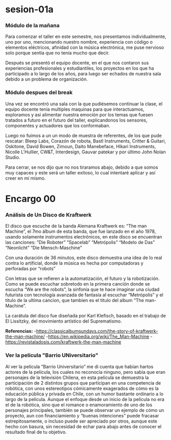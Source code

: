 # sesion-01a
### Módulo de la mañana

Para comenzar el taller en este semestre, nos presentamos individualmente, uno por uno, mencionando nuestro nombre, experiencia con código o elementos eléctricos, afinidad con la música electrónica, me puse nervioso solo porque sentía que no tenía mucho que decir.

Después se presentó el equipo docente, en el que nos contaron sus experiencias profesionales y estudiantiles, los proyectos en los que ha participado a lo largo de los años, para luego ser echados de nuestra sala debido a un problema de organización.

### Módulo despues del break

Una vez se encontró una sala con la que pudiésemos continuar la clase, el equipo docente tenia multiples maquinas para que interactuamos, exploramos y así alimentar nuestra emoción por los temas que fuesen tratados a futuro en el futuro del taller, explicandonos los sensores, componentes y actuadores que los conformaban.

Luego no fuimos a un un modo de muestra de referentes, de los que pude rescatar: Bleep Labs, Corazón de robota, Bastl Instruments, Critter & Guitari, Oskitone, David Bowen, Zimoun, Daito Manebeface, HIkari Instruments, Nicolle L'Hullier, CW&T, Interdesign, Gauvar patekar y por último John Nolan Studio.

Para cerrar, se nos dijo que no nos tiraramos abajo, debido a que somos muy capaces y este será un taller exitoso, lo cual intentaré aplicar y así creer en mí mismo.


# Encargo 00
### Análisis de Un Disco de Kraftwerk
El disco que escuche de la banda Alemana Kraftwerk es: “The man Machine”, el 7mo álbum de esta banda, que fue lanzado en el año 1978, usando solamente instrumentos electrónicos, en este disco se encuentran las canciones:
”Die Roboter” 
”Spacelab” 
“Metrópolis” 
“Modelo de Das” 
“Neonlicht” 
“Die Mensch-Maschine” 

Con una duración de 36 minutos, este disco demuestra una idea de lo real contra lo artificial, donde la música es hecha por computadoras y perforadas por “robots”

Con letras que se refieren a la automatización, el futuro y la robotización. 
Como se puede escuchar sobretodo en la primera canción donde se escucha “We are the robots”, la sinfonía que te hace imaginar una ciudad futurista con tecnología avanzada de fantasía al escuchar “Metrópolis” y el título de la ultima cancion, que tambien es el titulo del album “The man-Machine”.

La carátula del disco fue diseñada por Karl Klefisch, basado en el trabajo de El Lissitzky, del movimiento artístico del Suprematismo.

**Referencias:**
-https://classicalbumsundays.com/the-story-of-kraftwerk-the-man-machine/
-https://en.wikipedia.org/wiki/The_Man-Machine
-https://revistaladosis.com/kraftwerk-the-man-machine

### Ver la película "Barrio UNiversitario"

Al ver la película “Barrio Universitario” me di cuenta que habían hartos actores de la película, los cuales no reconocía ninguno, pero sabía que eran personajes de la televisión Chilena, en esta película se demuestra la participación de 2 distintos grupos que participan en una competencia de robótica, con unos estereotipos cómicamente exagerados de cómo es la educación pública y privada en Chile, con un humor bastante ordinario a lo largo de la película. Aunque el enfoque desde un inicio de la película no era el de la robótica, sino que el romance o enamoramiento de uno de los personajes principales, también se puede observar un ejemplo de cómo un proyecto, aun con financiamiento y “buenas intenciones” puede fracasar estrepitosamente, o incluso puede ser apreciado por otros, aunque este hecho con basura, sin necesidad de echar para abajo antes de conocer el resultado final de tu objetivo.
